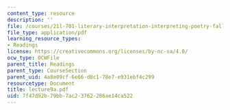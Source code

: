 ```yaml
---
content_type: resource
description: ''
file: /courses/21l-701-literary-interpretation-interpreting-poetry-fall-2003/7f47d92b79bb7ac23762286ae14ca522_lecture9a.pdf
file_type: application/pdf
learning_resource_types:
- Readings
license: https://creativecommons.org/licenses/by-nc-sa/4.0/
ocw_type: OCWFile
parent_title: Readings
parent_type: CourseSection
parent_uid: 4a8e09cf-6e66-d8c1-78e7-e931ebf4c299
resourcetype: Document
title: lecture9a.pdf
uid: 7f47d92b-79bb-7ac2-3762-286ae14ca522
---
```

